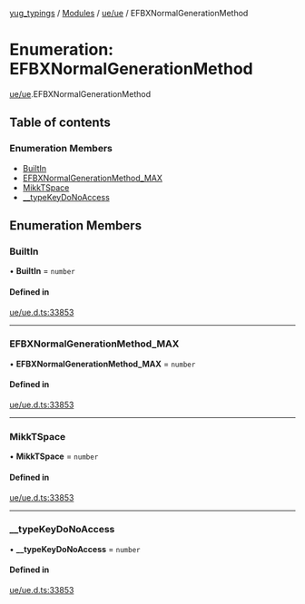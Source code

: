 [yug_typings](../README.md) / [Modules](../modules.md) / [ue/ue](../modules/ue_ue.md) / EFBXNormalGenerationMethod

# Enumeration: EFBXNormalGenerationMethod

[ue/ue](../modules/ue_ue.md).EFBXNormalGenerationMethod

## Table of contents

### Enumeration Members

- [BuiltIn](ue_ue.EFBXNormalGenerationMethod.md#builtin)
- [EFBXNormalGenerationMethod\_MAX](ue_ue.EFBXNormalGenerationMethod.md#efbxnormalgenerationmethod_max)
- [MikkTSpace](ue_ue.EFBXNormalGenerationMethod.md#mikktspace)
- [\_\_typeKeyDoNoAccess](ue_ue.EFBXNormalGenerationMethod.md#__typekeydonoaccess)

## Enumeration Members

### BuiltIn

• **BuiltIn** = `number`

#### Defined in

[ue/ue.d.ts:33853](https://github.com/YugMetaverse/yug_typings/blob/b7d9b19/ue/ue.d.ts#L33853)

___

### EFBXNormalGenerationMethod\_MAX

• **EFBXNormalGenerationMethod\_MAX** = `number`

#### Defined in

[ue/ue.d.ts:33853](https://github.com/YugMetaverse/yug_typings/blob/b7d9b19/ue/ue.d.ts#L33853)

___

### MikkTSpace

• **MikkTSpace** = `number`

#### Defined in

[ue/ue.d.ts:33853](https://github.com/YugMetaverse/yug_typings/blob/b7d9b19/ue/ue.d.ts#L33853)

___

### \_\_typeKeyDoNoAccess

• **\_\_typeKeyDoNoAccess** = `number`

#### Defined in

[ue/ue.d.ts:33853](https://github.com/YugMetaverse/yug_typings/blob/b7d9b19/ue/ue.d.ts#L33853)

